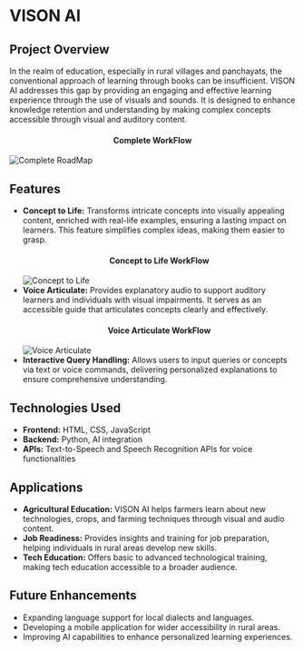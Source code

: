 <h1>VISON AI</h1>

<h2>Project Overview</h2>
<p>In the realm of education, especially in rural villages and panchayats, the conventional approach of learning through books can be insufficient. VISON AI addresses this gap by providing an engaging and effective learning experience through the use of visuals and sounds. It is designed to enhance knowledge retention and understanding by making complex concepts accessible through visual and auditory content.</p>
<center><h4> Complete WorkFlow</h4></center>
<img src="https://github.com/user-attachments/assets/9fcb1200-5eb5-4653-a39e-c27a43bed33b" alt="Complete RoadMap">
<br>

<h2>Features</h2>
<ul>
  <li><strong>Concept to Life:</strong> Transforms intricate concepts into visually appealing content, enriched with real-life examples, ensuring a lasting impact on learners. This feature simplifies complex ideas, making them easier to grasp.</li>
  <center> <h4>Concept to Life WorkFlow</h4></center>
  <img src="https://github.com/user-attachments/assets/02797586-b572-42c0-9582-bdc5e1692dc2" alt="Concept to Life"><br>

  <li><strong>Voice Articulate:</strong> Provides explanatory audio to support auditory learners and individuals with visual impairments. It serves as an accessible guide that articulates concepts clearly and effectively.</li>
  <center><h4>Voice Articulate WorkFlow</h4></center>
  <img src="https://github.com/user-attachments/assets/8a0e0eda-d135-4cfc-be3c-dd056cf0ade8" alt="Voice Articulate"><br>

  <li><strong>Interactive Query Handling:</strong> Allows users to input queries or concepts via text or voice commands, delivering personalized explanations to ensure comprehensive understanding.</li>
</ul>

<h2>Technologies Used</h2>
<ul>
  <li><strong>Frontend:</strong> HTML, CSS, JavaScript</li>
  <li><strong>Backend:</strong> Python, AI integration</li>
  <li><strong>APIs:</strong> Text-to-Speech and Speech Recognition APIs for voice functionalities</li>
</ul>
<h2>Applications</h2>
<ul>
  <li><strong>Agricultural Education:</strong> VISON AI helps farmers learn about new technologies, crops, and farming techniques through visual and audio content.</li>
  <li><strong>Job Readiness:</strong> Provides insights and training for job preparation, helping individuals in rural areas develop new skills.</li>
  <li><strong>Tech Education:</strong> Offers basic to advanced technological training, making tech education accessible to a broader audience.</li>
</ul>

<h2>Future Enhancements</h2>
<ul>
  <li>Expanding language support for local dialects and languages.</li>
  <li>Developing a mobile application for wider accessibility in rural areas.</li>
  <li>Improving AI capabilities to enhance personalized learning experiences.</li>
</ul>
